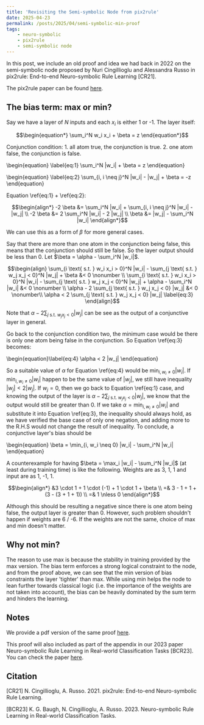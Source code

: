```yaml
---
title: 'Revisiting the Semi-symbolic Node from pix2rule'
date: 2025-04-23
permalink: /posts/2025/04/semi-symbolic-min-proof
tags:
    - neuro-symbolic
    - pix2rule
    - semi-symbolic node
---
```


In this post, we include an old proof and idea we had back in 2022 on the
semi-symbolic node proposed by Nuri Cingillioglu and Alessandra Russo in
pix2rule: End-to-end Neuro-symbolic Rule Learning [CR21].

The pix2rule paper can be found [here](https://arxiv.org/abs/2106.07487).

## The bias term: max or min?

Say we have a layer of $N$ inputs and each $x_i$ is either 1 or -1. The layer itself:

$$\begin{equation*}
    \sum_i^N w_i x_i + \beta = z
\end{equation*}$$

Conjunction condition: 1. all atom true, the conjunction is true. 2. one atom false, the conjunction is false.

\begin{equation} \label{eq:1}
    \sum_i^N |w_i| + \beta = z
\end{equation}

\begin{equation} \label{eq:2}
    \sum_{i, i \neq j}^N |w_i| - |w_j| + \beta = -z
\end{equation}

Equation \ref{eq:1} + \ref{eq:2}:

$$\begin{align*}
    -2 \beta &= \sum_i^N |w_i| + \sum_{i, i \neq j}^N |w_i| - |w_j| \\
    -2 \beta &= 2 \sum_i^N |w_i| - 2 |w_j| \\
    \beta &= |w_j| - \sum_i^N |w_i|
\end{align*}$$

We can use this as a form of $\beta$ for more general cases.

Say that there are more than one atom in the conjunction being false, this means
that the conjunction should still be false. So the layer output should be less
than 0. Let $\beta = \alpha - \sum_i^N |w_i|$.

$$\begin{align}
    \sum_{i \text{ s.t. } w_i x_i > 0}^N |w_i| - \sum_{j \text{ s.t. } w_j x_j < 0}^N |w_j| + \beta &< 0 \nonumber \\
    \sum_{i \text{ s.t. } w_i x_i > 0}^N |w_i| - \sum_{j \text{ s.t. } w_j x_j < 0}^N |w_j| + \alpha - \sum_i^N |w_i| &< 0 \nonumber \\
    \alpha - 2 \sum_{j \text{ s.t. } w_j x_j < 0} |w_j| &< 0 \nonumber\\
    \alpha < 2 \sum_{j \text{ s.t. } w_j x_j < 0} |w_j| \label{eq:3}
\end{align}$$

Note that $\alpha - 2 \sum_{j \text{ s.t. } w_j x_j < 0} |w_j|$ can be see as
the output of a conjunctive layer in general.

Go back to the conjunction condition two, the minimum case would be there is
only one atom being false in the conjunction. So Equation \ref{eq:3} becomes:

\begin{equation}\label{eq:4}
    \alpha < 2 |w_j|
\end{equation}

So a suitable value of $\alpha$ for Equation \ref{eq:4} would be $\min_{i, w_i
\neq 0} |w_i|$. If $\min_{i, w_i \neq 0} |w_i|$ happen to be the same value of
$|w_j|$, we still have inequality $|w_j| < 2 |w_j|$. If $w_j = 0$, then we go
back to Equation \ref{eq:1} case, and knowing the output of the layer is
$\alpha - 2 \sum_{j \text{ s.t. } w_j x_j < 0} |w_j|$, we know that the output would
still be greater than 0. If we take $\alpha = \min_{i, w_i \neq 0} |w_i|$ and
substitute it into Equation \ref{eq:3}, the inequality should always hold, as we
have verified the base case of only one negation, and adding more to the R.H.S
would not change the result of inequality. To conclude, a conjunctive layer's
bias should be

\begin{equation}
    \beta = \min_{i, w_i \neq 0} |w_i| - \sum_i^N |w_i|
\end{equation}

A counterexample for having $\beta = \max_i |w_i| - \sum_i^N |w_i|$ (at least
during training time) is like the following. Weights are as 3, 1, 1 and input
are as 1, -1, 1.

$$\begin{align*}
    &3 \cdot 1 + 1 \cdot (-1) + 1 \cdot 1 + \beta \\
    =& 3 - 1 + 1 + (3 - (3 + 1 + 1)) \\
    =& 1 \nless 0
\end{align*}$$

Although this should be resulting a negative since there is one atom being
false, the output layer is greater than 0. However, such problem shouldn't
happen if weights are 6 / -6. If the weights are not the same, choice of max and
min doesn't matter.

## Why not min?

The reason to use max is because the stability in training provided by the max
version. The bias term enforces a strong logical constraint to the node, and
from the proof above, we can see that the min version of bias constraints the
layer 'tighter' than max. While using min helps the node to lean further towards
classical logic (i.e. the importance of the weights are not taken into account),
the bias can be heavily dominated by the sum term and hinders the learning.

## Notes

We provide a pdf version of the same proof
[here](/files/semi-symbolic-min-proof.pdf).

This proof will also included as part of the appendix in our 2023 paper
Neuro-symbolic Rule Learning in Real-world Classification Tasks [BCR23]. You
can check the paper
[here](/publication/neuro-symbolic-rule-learning-in-real-world-classification-tasks).

## Citation

[CR21] N. Cingillioglu, A. Russo. 2021. pix2rule: End-to-end Neuro-symbolic Rule
Learning.

[BCR23] K. G. Baugh, N. Cingillioglu, A. Russo. 2023. Neuro-symbolic Rule
Learning in Real-world Classification Tasks.

